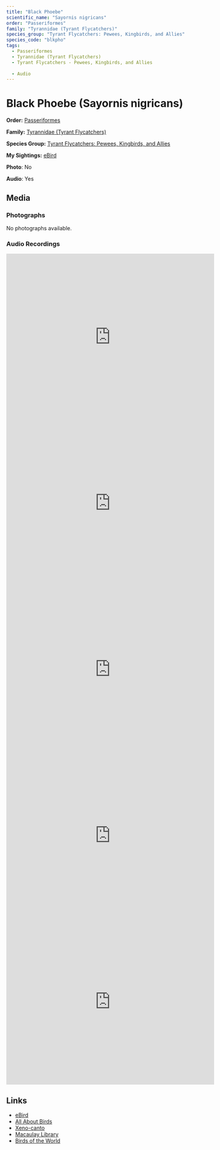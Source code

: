 ```yaml
---
title: "Black Phoebe"
scientific_name: "Sayornis nigricans"
order: "Passeriformes"
family: "Tyrannidae (Tyrant Flycatchers)"
species_group: "Tyrant Flycatchers: Pewees, Kingbirds, and Allies"
species_code: "blkpho"
tags: 
  - Passeriformes
  - Tyrannidae (Tyrant Flycatchers)
  - Tyrant Flycatchers - Pewees, Kingbirds, and Allies
  
  - Audio
---
```


# Black Phoebe (Sayornis nigricans)

**Order:** [Passeriformes](/tags/passeriformes)

**Family:** [Tyrannidae (Tyrant Flycatchers)](/tags/tyrannidae-tyrant-flycatchers)

**Species Group:** [Tyrant Flycatchers: Pewees, Kingbirds, and Allies](/tags/tyrant-flycatchers-pewees-kingbirds-and-allies)

**My Sightings:** [eBird](https://ebird.org/lifelist?r=world&time=life&spp=blkpho)

**Photo**: No 

**Audio**: Yes

## Media
### Photographs
No photographs available.

### Audio Recordings
<iframe src="https://macaulaylibrary.org/asset/626618112/embed" width="550" height="440" frameborder="0" allowfullscreen></iframe>
<iframe src="https://macaulaylibrary.org/asset/626485781/embed" width="550" height="440" frameborder="0" allowfullscreen></iframe>
<iframe src="https://macaulaylibrary.org/asset/626485782/embed" width="550" height="440" frameborder="0" allowfullscreen></iframe>
<iframe src="https://macaulaylibrary.org/asset/626559390/embed" width="550" height="440" frameborder="0" allowfullscreen></iframe>
<iframe src="https://macaulaylibrary.org/asset/626559391/embed" width="550" height="440" frameborder="0" allowfullscreen></iframe>

## Links
* [eBird](https://ebird.org/species/blkpho) 
* [All About Birds](https://www.allaboutbirds.org/guide/blkpho) 
* [Xeno-canto](https://www.xeno-canto.org/species/sayornis-nigricans) 
* [Macaulay Library](https://search.macaulaylibrary.org/catalog?taxonCode=blkpho&sort=rating_rank_desc)
* [Birds of the World](https://birdsoftheworld.org/bow/species/blkpho)
